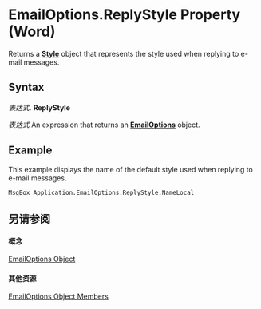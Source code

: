 
# EmailOptions.ReplyStyle Property (Word)

Returns a  **[Style](473f8f41-2cba-769e-c0da-441d9d85b009.md)** object that represents the style used when replying to e-mail messages.


## Syntax

 _表达式_. **ReplyStyle**

 _表达式_ An expression that returns an **[EmailOptions](41fefa03-c993-e218-0f92-0cf30c0bfbd4.md)** object.


## Example

This example displays the name of the default style used when replying to e-mail messages.


```
MsgBox Application.EmailOptions.ReplyStyle.NameLocal
```


## 另请参阅


#### 概念


[EmailOptions Object](41fefa03-c993-e218-0f92-0cf30c0bfbd4.md)
#### 其他资源


[EmailOptions Object Members](http://msdn.microsoft.com/library/0f8a549b-283c-dc9d-dc1e-1179a9d6fb0b%28Office.15%29.aspx)